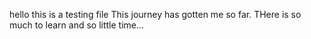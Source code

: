 hello this is a testing file 
This journey has gotten me so far.
THere is so much to learn and so little time...
